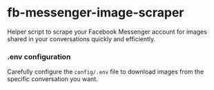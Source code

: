 # fb-messenger-image-scraper
Helper script to scrape your Facebook Messenger account for images shared in your conversations quickly and efficiently.

### .env configuration

Carefully configure the `config/.env` file to download images from the specific conversation you want.

